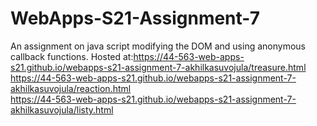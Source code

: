 # WebApps-S21-Assignment-7
An assignment on java script modifying the DOM and using anonymous callback functions.
Hosted at:<https://44-563-web-apps-s21.github.io/webapps-s21-assignment-7-akhilkasuvojula/treasure.html>
<br>
<https://44-563-web-apps-s21.github.io/webapps-s21-assignment-7-akhilkasuvojula/reaction.html>
<br>
<https://44-563-web-apps-s21.github.io/webapps-s21-assignment-7-akhilkasuvojula/listy.html>
